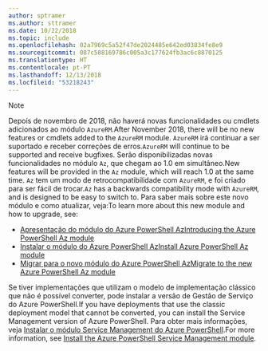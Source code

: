 ```yaml
---
author: sptramer
ms.author: sttramer
ms.date: 10/22/2018
ms.topic: include
ms.openlocfilehash: 02a7969c5a52f47de2024485e642ed03834fe8e9
ms.sourcegitcommit: 087c588169786c005a3c177624fb3ac6c8870125
ms.translationtype: HT
ms.contentlocale: pt-PT
ms.lasthandoff: 12/13/2018
ms.locfileid: "53218243"
---
```

> [!NOTE]
> 
> <span data-ttu-id="1d9b1-101">Depois de novembro de 2018, não haverá novas funcionalidades ou cmdlets adicionados ao módulo `AzureRM`.</span><span class="sxs-lookup"><span data-stu-id="1d9b1-101">After November 2018, there will be no new features or cmdlets added to the `AzureRM` module.</span></span> <span data-ttu-id="1d9b1-102">`AzureRM` irá continuar a ser suportado e receber correções de erros.</span><span class="sxs-lookup"><span data-stu-id="1d9b1-102">`AzureRM` will continue to be supported and receive bugfixes.</span></span> <span data-ttu-id="1d9b1-103">Serão disponibilizadas novas funcionalidades no módulo `Az`, que chegam ao 1.0 em simultâneo.</span><span class="sxs-lookup"><span data-stu-id="1d9b1-103">New features will be provided in the `Az` module, which will reach 1.0 at the same time.</span></span> <span data-ttu-id="1d9b1-104">`Az` tem um modo de retrocompatibilidade com `AzureRM`, e foi criado para ser fácil de trocar.</span><span class="sxs-lookup"><span data-stu-id="1d9b1-104">`Az` has a backwards compatibility mode with `AzureRM`, and is designed to be easy to switch to.</span></span> <span data-ttu-id="1d9b1-105">Para saber mais sobre este novo módulo e como atualizar, veja:</span><span class="sxs-lookup"><span data-stu-id="1d9b1-105">To learn more about this new module and how to upgrade, see:</span></span>
>
> * [<span data-ttu-id="1d9b1-106">Apresentação do módulo do Azure PowerShell Az</span><span class="sxs-lookup"><span data-stu-id="1d9b1-106">Introducing the Azure PowerShell Az module</span></span>](/powershell/azure/new-azureps-module-az)
> * [<span data-ttu-id="1d9b1-107">Instalar o módulo do Azure PowerShell Az</span><span class="sxs-lookup"><span data-stu-id="1d9b1-107">Install Azure PowerShell Az module</span></span>](/powershell/azure/install-az-ps)
> * [<span data-ttu-id="1d9b1-108">Migrar para o novo módulo do Azure PowerShell Az</span><span class="sxs-lookup"><span data-stu-id="1d9b1-108">Migrate to the new Azure PowerShell Az module</span></span>](/powershell/azure/migrate-from-azurerm-to-az)
>
> <span data-ttu-id="1d9b1-109">Se tiver implementações que utilizam o modelo de implementação clássico que não é possível converter, pode instalar a versão de Gestão de Serviço do Azure PowerShell.</span><span class="sxs-lookup"><span data-stu-id="1d9b1-109">If you have deployments that use the classic deployment model that cannot be converted, you can install the Service Management version of Azure PowerShell.</span></span> <span data-ttu-id="1d9b1-110">Para obter mais informações, veja [Instalar o módulo Service Management do Azure PowerShell](/powershell/azure/servicemanagement/install-azure-ps).</span><span class="sxs-lookup"><span data-stu-id="1d9b1-110">For more information, see [Install the Azure PowerShell Service Management module](/powershell/azure/servicemanagement/install-azure-ps).</span></span>
